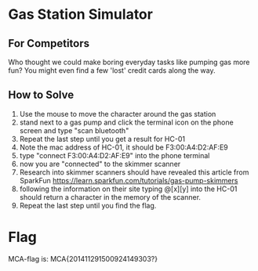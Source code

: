 # Gas Station Simulator


## For Competitors
Who thought we could make boring everyday tasks like pumping gas more fun? You might even find a few 'lost' credit cards along the way.

## How to Solve
1. Use the mouse to move the character around the gas station
1. stand next to a gas pump and click the terminal icon on the phone screen and type "scan bluetooth"
1. Repeat the last step until you get a result for HC-01
1. Note the mac address of HC-01, it should be F3:00:A4:D2:AF:E9
1. type "connect F3:00:A4:D2:AF:E9" into the phone terminal
1. now you are "connected" to the skimmer scanner
1. Research into skimmer scanners should have revealed this article from SparkFun https://learn.sparkfun.com/tutorials/gas-pump-skimmers
1. following the information on their site typing @[x][y] into the HC-01 should return a character in the memory of the scanner.
1. Repeat the last step until you find the flag.




# Flag

MCA-flag is: MCA{201411291500924149303?}



